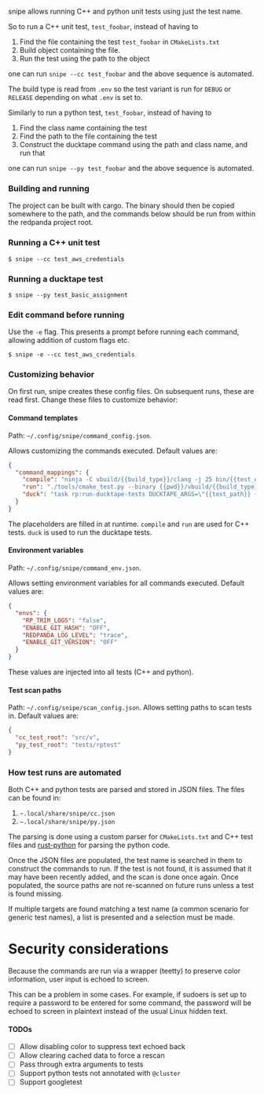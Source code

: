 snipe allows running C++ and python unit tests using just the test name.

So to run a C++ unit test, `test_foobar`, instead of having to

1. Find the file containing the test `test_foobar` in `CMakeLists.txt`
2. Build object containing the file.
3. Run the test using the path to the object

one can run `snipe --cc test_foobar` and the above sequence is automated.

The build type is read from `.env` so the test variant is run for `DEBUG` or `RELEASE` depending on what `.env` is set
to.

Similarly to run a python test, `test_foobar`, instead of having to

1. Find the class name containing the test
2. Find the path to the file containing the test
3. Construct the ducktape command using the path and class name, and run that

one can run `snipe --py test_foobar` and the above sequence is automated.

### Building and running

The project can be built with cargo. The binary should then be copied somewhere to the path, and the commands below
should be run from within the redpanda project root.

### Running a C++ unit test

```shell
$ snipe --cc test_aws_credentials
```

### Running a ducktape test

```shell
$ snipe --py test_basic_assignment
```

### Edit command before running

Use the `-e` flag. This presents a prompt before running each command, allowing addition of custom flags etc.

```shell
$ snipe -e --cc test_aws_credentials
```

### Customizing behavior

On first run, snipe creates these config files. On subsequent runs, these are read first. Change these files to
customize behavior:

#### Command templates

Path: `~/.config/snipe/command_config.json`.

Allows customizing the commands executed. Default values are:

```json
{
  "command_mappings": {
    "compile": "ninja -C vbuild/{{build_type}}/clang -j 25 bin/{{test_obj}}",
    "run": "./tools/cmake_test.py --binary {{pwd}}/vbuild/{{build_type}}/clang/bin/{{test_obj}} {{test_tag_arg}} -- -c1",
    "duck": "task rp:run-ducktape-tests DUCKTAPE_ARGS=\"{{test_path}} {{test_args}}\""
  }
}
```

The placeholders are filled in at runtime. `compile` and `run` are used for C++ tests. `duck` is used to run the
ducktape tests.

#### Environment variables

Path: `~/.config/snipe/command_env.json`.

Allows setting environment variables for all commands executed. Default values
are:

```json
{
  "envs": {
    "RP_TRIM_LOGS": "false",
    "ENABLE_GIT_HASH": "OFF",
    "REDPANDA_LOG_LEVEL": "trace",
    "ENABLE_GIT_VERSION": "OFF"
  }
}
```

These values are injected into all tests (C++ and python).

#### Test scan paths

Path: `~/.config/snipe/scan_config.json`. Allows setting paths to scan tests in. Default values are:

```json
{
  "cc_test_root": "src/v",
  "py_test_root": "tests/rptest"
}
```

### How test runs are automated

Both C++ and python tests are parsed and stored in JSON files. The files can be found in:

1. `~.local/share/snipe/cc.json`
2. `~.local/share/snipe/py.json`

The parsing is done using a custom parser for `CMakeLists.txt` and C++ test files
and [rust-python](https://github.com/RustPython/RustPython) for parsing the python code.

Once the JSON files are populated, the test name is searched in them to construct the commands to run. If the test is
not found, it is assumed that it may have been recently added,
and the scan is done once again. Once populated, the source paths are not re-scanned on future runs unless a test is
found missing.

If multiple targets are found matching a test name (a common scenario for generic test names), a list is presented and a
selection must be made.

# Security considerations

Because the commands are run via a wrapper (teetty) to preserve color information, user input is echoed to screen.

This can be a problem in some cases. For example, if sudoers is set up to require a password to be entered for some
command, the password will be echoed to screen in plaintext instead of the usual Linux hidden text.

#### TODOs

- [ ] Allow disabling color to suppress text echoed back
- [ ] Allow clearing cached data to force a rescan
- [ ] Pass through extra arguments to tests
- [ ] Support python tests not annotated with `@cluster`
- [ ] Support googletest
